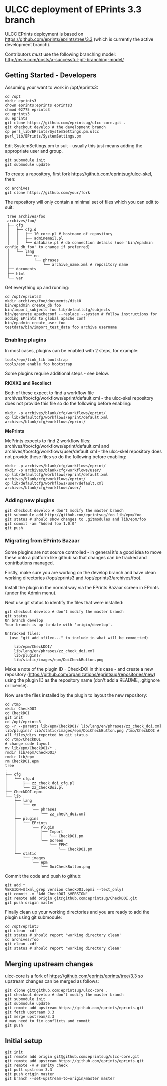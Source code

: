 # ULCC deployment of EPrints 3.3 branch #

ULCC EPrints deployment is based on https://github.com/eprints/eprints/tree/3.3 (which is currently the active development branch).

Contributors *must* use the following branching model: http://nvie.com/posts/a-successful-git-branching-model/

## Getting Started - Developers

Assuming your want to work in /opt/eprints3:

````
cd /opt
mkdir eprints3
chown eprints:eprints eprints3
chmod 02775 eprints3
cd eprints3
su eprints
git clone https://github.com/eprintsug/ulcc-core.git .
git checkout develop # the development branch
cp perl_lib/EPrints/SystemSettings.pm.ulcc perl_lib/EPrints/SystemSettings.pm
````

Edit SystemSettings.pm to suit - usually this just means adding the appropriate user and group.

````
git submodule init
git submodule update
````

To create a repository, first fork https://github.com/eprintsug/ulcc-skel, then:

````
cd archives
git clone https://github.com/your/fork
````

The repository will only contain a minimal set of files which you can edit to suit:

````
 tree archives/foo
 archives/foo/
 ├── cfg
 │   ├── cfg.d
 │   │   ├── 10_core.pl # hostname of repository
 │   │   ├── adminemail.pl
 │   │   └── database.pl # db connection details (use 'bin/epadmin config_db foo' to change if preferred)
 │   └── lang
 │       └── en
 │           └── phrases
 │               └── archive_name.xml # repository name
 ├── documents
 ├── html
 └── var
````

Get everything up and running:

````
cd /opt/eprints3
mkdir archives/foo/documents/disk0
bin/epadmin create_db foo
bin/import_subjects foo lib/defaultcfg/subjects
bin/generate_apacheconf --replace --system # follow instructions for adding EPrints to global apache conf
bin/epadmin create_user foo
testdata/bin/import_test_data foo archive username
````

### Enabling plugins ###

In most cases, plugins can be enabled with 2 steps, for example:

````
tools/epm/link_lib bootstrap
tools/epm enable foo bootstrap
````

Some plugins require additional steps - see below.

**RIOXX2 and Recollect**

Both of these expect to find a workflow file archives/foo/cfg/workflows/eprint/default.xml - the ulcc-skel repository does not provide this file so do the following before enabling:

````
mkdir -p archives/blank/cfg/workflows/eprint/
cp lib/defaultcfg/workflows/eprint/default.xml archives/blank/cfg/workflows/eprint/
````

**MePrints**

MePrints expects to find 2 workflow files: archives/foo/cfg/workflows/eprint/default.xml and archives/foo/cfg/workflows/user/default.xml - the ulcc-skel repository does not provide these files so do the following before enabling:

````
mkdir -p archives/blank/cfg/workflows/eprint/
mkdir -p archives/blank/cfg/workflows/user/
cp lib/defaultcfg/workflows/eprint/default.xml archives/blank/cfg/workflows/eprint/
cp lib/defaultcfg/workflows/user/default.xml archives/blank/cfg/workflows/user/
````

### Adding new plugins ###

```
git checkout develop # don't modify the master branch
git submodule add http://github.com/eprintsug/foo lib/epm/foo
git status # should show changes to .gitmodules and lib/epm/foo
git commit -am "Added foo 1.0.0"
git push
```

### Migrating from EPrints Bazaar ###

Some plugins are not source controlled - in general it's a good idea to move these onto a platform like github so that changes can be tracked and contributions managed.

Firstly, make sure you are working on the develop branch and have clean working directories (/opt/eprints3 and /opt/eprints3/archives/foo).

Install the plugin in the normal way via the EPrints Bazaar screen in EPrints (under the Admin menu).

Next use git status to identify the files that were installed:

```
git checkout develop # don't modify the master branch
git status
On branch develop
Your branch is up-to-date with 'origin/develop'.

Untracked files:
  (use "git add <file>..." to include in what will be committed)

	lib/epm/CheckDOI/
	lib/lang/en/phrases/zz_check_doi.xml
	lib/plugins/
	lib/static/images/epm/DoiCheckButton.png
```

Make a note of the plugin ID - CheckDOI in this case - and create a new repository (https://github.com/organizations/eprintsug/repositories/new) using the plugin ID as the repository name (don't add a README, .gitignore or license).

Now use the files installed by the plugin to layout the new repository:

```
cd /tmp
mkdir CheckDOI
cd CheckDOI
git init
cd /opt/eprints3
cp -r --parents lib/epm/CheckDOI/ lib/lang/en/phrases/zz_check_doi.xml lib/plugins/ lib/static/images/epm/DoiCheckButton.png /tmp/CheckDOI # all files/dirs reported by git status
cd /tmp/CheckDOI
# change code layout
mv lib/epm/CheckDOI/* .
rmdir lib/epm/CheckDOI/
rmdir lib/epm
rm CheckDOI.epm
tree
.
├── cfg
│   └── cfg.d
│       ├── zz_check_doi_cfg.pl
│       └── zz_CheckDoi.pl
├── CheckDOI.epmi
└── lib
    ├── lang
    │   └── en
    │       └── phrases
    │           └── zz_check_doi.xml
    ├── plugins
    │   └── EPrints
    │       └── Plugin
    │           ├── Import
    │           │   └── CheckDOI.pm
    │           └── Screen
    │               └── EPMC
    │                   └── CheckDOI.pm
    └── static
        └── images
            └── epm
                └── DoiCheckButton.png
```

Commit the code and push to github:

```
git add *
VERSION=$(xml_grep version CheckDOI.epmi --text_only)
git commit -m "Add CheckDOI $VERSION"
git remote add origin git@github.com:eprintsug/CheckDOI.git
git push origin master
```

Finally clean up your working directories and you are ready to add the plugin using git submodule:

```
cd /opt/eprint3
git clean -xdf
git status # should report 'working directory clean'
cd archives/foo
git clean -xdf
git status # should report 'working directory clean'
```


## Merging upstream changes ##

ulcc-core is a fork of https://github.com/eprints/eprints/tree/3.3 so upstream changes can be merged as follows:

```
git clone git@github.com:eprintsug/ulcc-core .
git checkout develop # don't modify the master branch
git submodule init
git submodule update
git remote add upstream https://github.com/eprints/eprints.git
git fetch upstream 3.3
git merge upstream/3.3
# may need to fix conflicts and commit
git push
```

## Initial setup ##

````
git init
git remote add origin git@github.com:eprintsug/ulcc-core.git
git remote add upstream https://github.com/eprints/eprints.git
git remote -v # sanity check
git pull upstream 3.3
git push origin master
git branch --set-upstream-to=origin/master master
````
